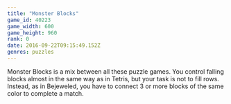```yaml
---
title: "Monster Blocks"
game_id: 40223
game_width: 600
game_height: 960
rank: 0
date: 2016-09-22T09:15:49.152Z
genres: puzzles
---
```

Monster Blocks is a mix between all these puzzle games. You control falling blocks almost in the same way as in Tetris, but your task is not to fill rows. Instead, as in Bejeweled, you have to connect 3 or more blocks of the same color to complete a match.